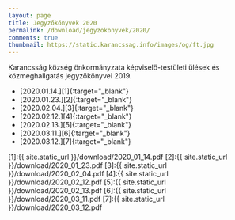 ```yaml
---
layout: page
title: Jegyzőkönyvek 2020
permalink: /download/jegyzokonyvek/2020/
comments: true
thumbnail: https://static.karancssag.info/images/og/ft.jpg
---
```


Karancsság község önkormányzata képviselő-testületi ülések és közmeghallgatás jegyzőkönyvei 2019.

+ [2020.01.14.][1]{:target="_blank"}
+ [2020.01.23.][2]{:target="_blank"}
+ [2020.02.04.][3]{:target="_blank"}
+ [2020.02.12.][4]{:target="_blank"}
+ [2020.02.13.][5]{:target="_blank"}
+ [2020.03.11.][6]{:target="_blank"}
+ [2020.03.12.][7]{:target="_blank"}


[1]:{{ site.static_url }}/download/2020_01_14.pdf
[2]:{{ site.static_url }}/download/2020_01_23.pdf
[3]:{{ site.static_url }}/download/2020_02_04.pdf
[4]:{{ site.static_url }}/download/2020_02_12.pdf
[5]:{{ site.static_url }}/download/2020_02_13.pdf
[6]:{{ site.static_url }}/download/2020_03_11.pdf
[7]:{{ site.static_url }}/download/2020_03_12.pdf
